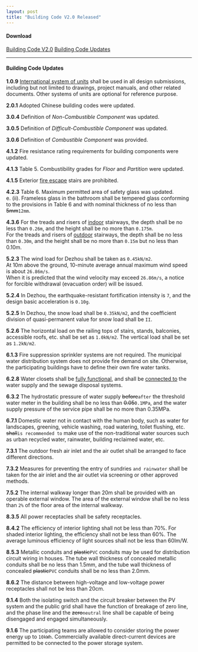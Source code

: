 ```yaml
---
layout: post
title: "Building Code V2.0 Released"
---
```


#### Download

<a class="btn btn-xs btn-primary" href="/assets/doc/SDC2017_Building_Code_V2.0.pdf" target="_blank">Building Code V2.0</a>
<a class="btn btn-xs btn-primary" href="/assets/doc/SDC2017_Building_Code_Updates.pdf" target="_blank">Building Code Updates</a>

---

#### Building Code Updates

__1.0.9__ <u>International system of units</u> shall be used in all design submissions, including but not limited to drawings, project manuals, and other related documents. Other systems of units are optional for reference purpose.

__2.0.1__ Adopted Chinese building codes were updated.

__3.0.4__ Definition of _Non-Combustible Component_ was updated.

__3.0.5__ Definition of _Difficult-Combustible Component_ was updated.

__3.0.6__ Definition of _Combustible Component_ was provided.

__4.1.2__ Fire resistance rating requirements for building components were updated.

__4.1.3__ Table 5. Combustibility grades for _Floor_ and _Partition_ were updated.

__4.1.5__ Exterior <u>fire escape</u> stairs are prohibited.

__4.2.3__ Table 6. Maximum permitted area of safety glass was updated.<br>
e. (ii). Frameless glass in the bathroom shall be tempered glass conforming to the provisions in Table 6 and with nominal thickness of no less than <del>5mm</del>`12mm`.

__4.3.6__ For the treads and risers of <u>indoor</u> stairways, the depth shall be no less than `0.26m`, and the height shall be no more than `0.175m`.<br>
For the treads and risers of <u>outdoor</u> stairways, the depth shall be no less than `0.30m`, and the height shall be no more than `0.15m` but no less than 0.10m.

__5.2.3__ The wind load for Dezhou shall be taken as `0.45kN/m2`.<br>
At 10m above the ground, 10-minute average annual maximum wind speed is about `26.86m/s`.<br>
When it is predicted that the wind velocity may exceed `26.86m/s`, a notice for forcible withdrawal (evacuation order) will be issued.

__5.2.4__ In Dezhou, the earthquake-resistant fortification intensity is `7`, and the design basic acceleration is `0.10g`.

__5.2.5__ In Dezhou, the snow load shall be `0.35kN/m2`, and the coefficient division of quasi-permanent value for snow load shall be `II`.

__5.2.6__ The horizontal load on the railing tops of stairs, stands, balconies, accessible roofs, etc. shall be set as `1.0kN/m2`. The vertical load shall be set as `1.2kN/m2`.

__6.1.3__ Fire suppression sprinkler systems are not required. The municipal water distribution system does not provide fire demand on site. Otherwise, the participating buildings have to define their own fire water tanks.

__6.2.8__ Water closets shall be <u>fully functional</u>, and shall be <u>connected to</u> the water supply and the sewage disposal systems.

__6.3.2__ The hydrostatic pressure of water supply <del>before</del>`after` the threshold water meter in the building shall be no less than <del>0.05</del>`0.1MPa`, and the water supply pressure of the service pipe shall be no more than 0.35MPa.

__6.7.1__ Domestic water not in contact with the human body, such as water for landscapes, greening, vehicle washing, road watering, toilet flushing, etc. <del>shall</del>`is recommended to` make use of the non-traditional water sources such as urban recycled water, rainwater, building reclaimed water, etc.

__7.3.1__ The outdoor fresh air inlet and the air outlet shall be arranged to face different directions.

__7.3.2__ Measures for preventing the entry of sundries `and rainwater` shall be taken for the air inlet and the air outlet via screening or other approved methods.

__7.5.2__ The internal walkway longer than 20m shall be provided with an operable external window. The area of the external window shall be no less than `2%` of the floor area of the internal walkway.

__8.3.5__ All power receptacles shall be safety receptacles.

__8.4.2__ The efficiency of interior lighting shall not be less than 70%. For shaded interior lighting, the efficiency shall not be less than 60%. The average luminous efficiency of light sources shall not be less than 60lm/W.

__8.5.3__ Metallic conduits and <del>plastic</del>`PVC` conduits may be used for distribution circuit wiring in houses. The tube wall thickness of concealed metallic conduits shall be no less than 1.5mm, and the tube wall thickness of concealed <del>plastic</del>`PVC` conduits shall be no less than 2.0mm.

__8.6.2__ The distance between high-voltage and low-voltage power receptacles shall not be less than 20cm.

__9.1.4__ Both the isolating switch and the circuit breaker between the PV system and the public grid shall have the function of breakage of zero line, and the phase line and the <del>zero</del>`neutral` line shall be capable of being disengaged and engaged simultaneously.

__9.1.6__ The participating teams are allowed to consider storing the power energy up to `10kWh`. Commercially available direct-current devices are permitted to be connected to the power storage system.